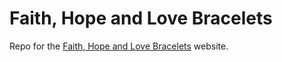 # Faith, Hope and Love Bracelets

Repo for the [Faith, Hope and Love Bracelets](https://fhlbracelets.com) website.
